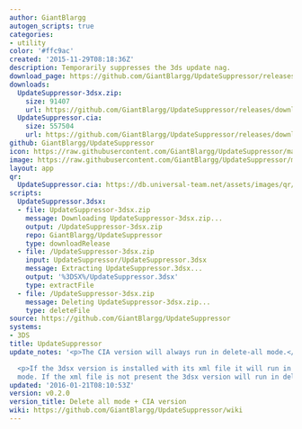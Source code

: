 ```yaml
---
author: GiantBlargg
autogen_scripts: true
categories:
- utility
color: '#ffc9ac'
created: '2015-11-29T08:18:36Z'
description: Temporarily suppresses the 3ds update nag.
download_page: https://github.com/GiantBlargg/UpdateSuppressor/releases/tag/v0.2.0
downloads:
  UpdateSuppressor-3dsx.zip:
    size: 91407
    url: https://github.com/GiantBlargg/UpdateSuppressor/releases/download/v0.2.0/UpdateSuppressor-3dsx.zip
  UpdateSuppressor.cia:
    size: 557504
    url: https://github.com/GiantBlargg/UpdateSuppressor/releases/download/v0.2.0/UpdateSuppressor.cia
github: GiantBlargg/UpdateSuppressor
icon: https://raw.githubusercontent.com/GiantBlargg/UpdateSuppressor/master/icon.png
image: https://raw.githubusercontent.com/GiantBlargg/UpdateSuppressor/master/banner.png
layout: app
qr:
  UpdateSuppressor.cia: https://db.universal-team.net/assets/images/qr/updatesuppressor.cia.png
scripts:
  UpdateSuppressor.3dsx:
  - file: UpdateSuppressor-3dsx.zip
    message: Downloading UpdateSuppressor-3dsx.zip...
    output: /UpdateSuppressor-3dsx.zip
    repo: GiantBlargg/UpdateSuppressor
    type: downloadRelease
  - file: /UpdateSuppressor-3dsx.zip
    input: UpdateSuppressor/UpdateSuppressor.3dsx
    message: Extracting UpdateSuppressor.3dsx...
    output: '%3DSX%/UpdateSuppressor.3dsx'
    type: extractFile
  - file: /UpdateSuppressor-3dsx.zip
    message: Deleting UpdateSuppressor-3dsx.zip...
    type: deleteFile
source: https://github.com/GiantBlargg/UpdateSuppressor
systems:
- 3DS
title: UpdateSuppressor
update_notes: '<p>The CIA version will always run in delete-all mode.</p>

  <p>If the 3dsx version is installed with its xml file it will run in single delete
  mode. If the xml file is not present the 3dsx version will run in delete-all mode.</p>'
updated: '2016-01-21T08:10:53Z'
version: v0.2.0
version_title: Delete all mode + CIA version
wiki: https://github.com/GiantBlargg/UpdateSuppressor/wiki
---
```

